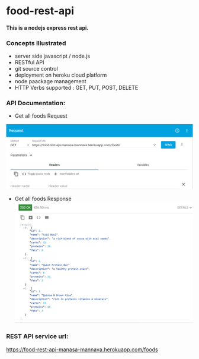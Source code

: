 # food-rest-api

#### This is a nodejs express rest api. 

### Concepts Illustrated

* server side javascript / node.js
* RESTful API
* git source control
* deployment on heroku cloud platform
* node paackage management
* HTTP Verbs supported : GET, PUT, POST, DELETE

### API Documentation:

* Get all foods Request

![get all req](https://github.com/mmannava/HTTP-VERBS-Req-Res/blob/master/Get_all_req.PNG)

* Get all foods Response
![get all res](https://github.com/mmannava/HTTP-VERBS-Req-Res/blob/master/Get_all_response.PNG)

### REST API service url:
https://food-rest-api-manasa-mannava.herokuapp.com/foods


